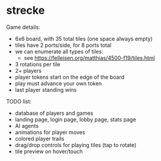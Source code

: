 # strecke

Game details:

 - 6x6 board, with 35 total tiles (one space always empty)
 - tiles have 2 ports/side, for 8 ports total
 - we can enumerate all types of tiles:
   - see https://felleisen.org/matthias/4500-f19/tiles.html
 - 3 rotations per tile
 - 2+ players
 - player tokens start on the edge of the board
 - play must advance your own token
 - last player standing wins

TODO list:

 - database of players and games
 - landing page, login page, lobby page, stats page
 - AI agents
 - animations for player moves
 - colored player trails
 - drag/drop controls for playing tiles (tap to rotate)
 - tile preview on hover/touch

